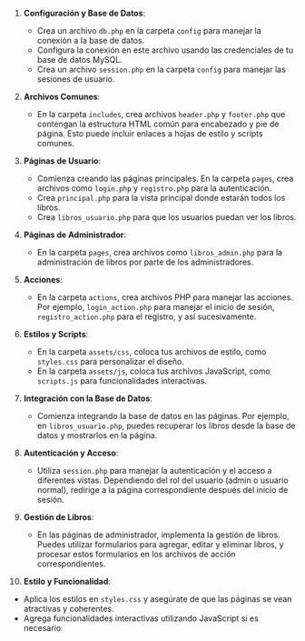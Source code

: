 
1. **Configuración y Base de Datos**:
   - Crea un archivo `db.php` en la carpeta `config` para manejar la conexión a la base de datos.
   - Configura la conexión en este archivo usando las credenciales de tu base de datos MySQL.
   - Crea un archivo `session.php` en la carpeta `config` para manejar las sesiones de usuario.

2. **Archivos Comunes**:
   - En la carpeta `includes`, crea archivos `header.php` y `footer.php` que contengan la estructura HTML común para encabezado y pie de página. Esto puede incluir enlaces a hojas de estilo y scripts comunes.

3. **Páginas de Usuario**:
   - Comienza creando las páginas principales. En la carpeta `pages`, crea archivos como `login.php` y `registro.php` para la autenticación.
   - Crea `principal.php` para la vista principal donde estarán todos los libros.
   - Crea `libros_usuario.php` para que los usuarios puedan ver los libros.

4. **Páginas de Administrador**:
   - En la carpeta `pages`, crea archivos como `libros_admin.php` para la administración de libros por parte de los administradores.

5. **Acciones**:
   - En la carpeta `actions`, crea archivos PHP para manejar las acciones. Por ejemplo, `login_action.php` para manejar el inicio de sesión, `registro_action.php` para el registro, y así sucesivamente.

6. **Estilos y Scripts**:
   - En la carpeta `assets/css`, coloca tus archivos de estilo, como `styles.css` para personalizar el diseño.
   - En la carpeta `assets/js`, coloca tus archivos JavaScript, como `scripts.js` para funcionalidades interactivas.

7. **Integración con la Base de Datos**:
   - Comienza integrando la base de datos en las páginas. Por ejemplo, en `libros_usuario.php`, puedes recuperar los libros desde la base de datos y mostrarlos en la página.

8. **Autenticación y Acceso**:
   - Utiliza `session.php` para manejar la autenticación y el acceso a diferentes vistas. Dependiendo del rol del usuario (admin o usuario normal), redirige a la página correspondiente después del inicio de sesión.

9. **Gestión de Libros**:
   - En las páginas de administrador, implementa la gestión de libros. Puedes utilizar formularios para agregar, editar y eliminar libros, y procesar estos formularios en los archivos de acción correspondientes.

10. **Estilo y Funcionalidad**:
   - Aplica los estilos en `styles.css` y asegúrate de que las páginas se vean atractivas y coherentes.
   - Agrega funcionalidades interactivas utilizando JavaScript si es necesario.